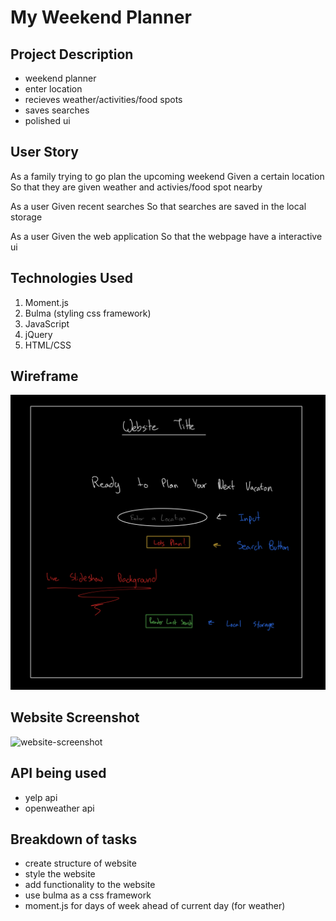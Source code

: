 # My Weekend Planner



## Project Description
- weekend planner
- enter location
- recieves weather/activities/food spots
- saves searches
- polished ui


## User Story
As a family trying to go plan the upcoming weekend
Given a certain location
So that they are given weather and activies/food spot nearby

As a user
Given recent searches
So that searches are saved in the local storage

As a user 
Given the web application
So that the webpage have a interactive ui

## Technologies Used
1. Moment.js
2. Bulma (styling css framework)
3. JavaScript
4. jQuery
5. HTML/CSS


## Wireframe
![website-sketch](./assets%20folder/images/project1sketch.jpeg)

## Website Screenshot
![website-screenshot](./assets%20folder/images/weekendPlanner.png)


## API being used
- yelp api
- openweather api 



## Breakdown of tasks
- create structure of website
- style the website
- add functionality to the website
- use bulma as a css framework
- moment.js for days of week ahead of current day (for weather)

